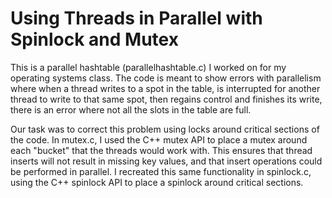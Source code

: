 # Using Threads in Parallel with Spinlock and Mutex

This is a parallel hashtable (parallelhashtable.c) I worked on for my operating systems class. The code is meant to show errors with parallelism where when a thread writes to a spot in the table, is interrupted for another thread to write to that same spot, then regains control and finishes its write, there is an error where not all the slots in the table are full. 

Our task was to correct this problem using locks around critical sections of the code. In mutex.c, I used the C++ mutex API to place a mutex around each "bucket" that the threads would work with. This ensures that thread inserts will not result in missing key values, and that insert operations could be performed in parallel. I recreated this same functionality in spinlock.c, using the C++ spinlock API to place a spinlock around critical sections.
